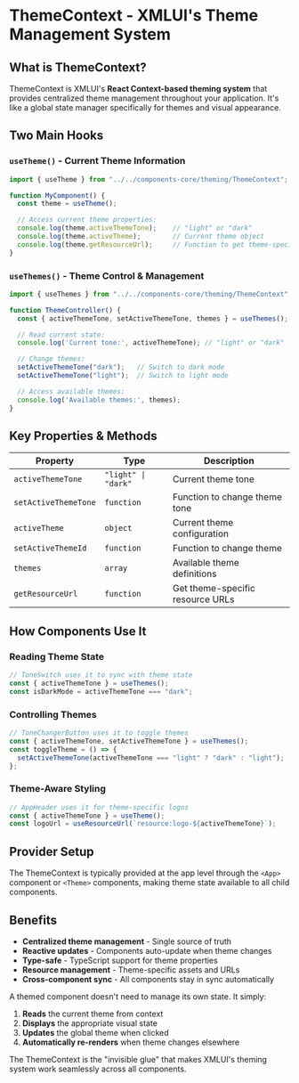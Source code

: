 # ThemeContext - XMLUI's Theme Management System

## What is ThemeContext?

ThemeContext is XMLUI's **React Context-based theming system** that provides centralized theme management throughout your application. It's like a global state manager specifically for themes and visual appearance.

## Two Main Hooks

### `useTheme()` - Current Theme Information

```typescript
import { useTheme } from "../../components-core/theming/ThemeContext";

function MyComponent() {
  const theme = useTheme();

  // Access current theme properties:
  console.log(theme.activeThemeTone);    // "light" or "dark"
  console.log(theme.activeTheme);        // Current theme object
  console.log(theme.getResourceUrl);     // Function to get theme-specific resources
}
```

### `useThemes()` - Theme Control & Management

```typescript
import { useThemes } from "../../components-core/theming/ThemeContext";

function ThemeController() {
  const { activeThemeTone, setActiveThemeTone, themes } = useThemes();

  // Read current state:
  console.log('Current tone:', activeThemeTone); // "light" or "dark"

  // Change themes:
  setActiveThemeTone("dark");   // Switch to dark mode
  setActiveThemeTone("light");  // Switch to light mode

  // Access available themes:
  console.log('Available themes:', themes);
}
```

## Key Properties & Methods

| Property | Type | Description |
|----------|------|-------------|
| `activeThemeTone` | `"light" \| "dark"` | Current theme tone |
| `setActiveThemeTone` | `function` | Function to change theme tone |
| `activeTheme` | `object` | Current theme configuration |
| `setActiveThemeId` | `function` | Function to change theme |
| `themes` | `array` | Available theme definitions |
| `getResourceUrl` | `function` | Get theme-specific resource URLs |

## How Components Use It

### Reading Theme State

```typescript
// ToneSwitch uses it to sync with theme state
const { activeThemeTone } = useThemes();
const isDarkMode = activeThemeTone === "dark";
```

### Controlling Themes

```typescript
// ToneChangerButton uses it to toggle themes
const { activeThemeTone, setActiveThemeTone } = useThemes();
const toggleTheme = () => {
  setActiveThemeTone(activeThemeTone === "light" ? "dark" : "light");
};
```

### Theme-Aware Styling

```typescript
// AppHeader uses it for theme-specific logos
const { activeThemeTone } = useTheme();
const logoUrl = useResourceUrl(`resource:logo-${activeThemeTone}`);
```

## Provider Setup

The ThemeContext is typically provided at the app level through the `<App>` component or `<Theme>` components, making theme state available to all child components.

## Benefits

- **Centralized theme management** - Single source of truth
- **Reactive updates** - Components auto-update when theme changes
- **Type-safe** - TypeScript support for theme properties
- **Resource management** - Theme-specific assets and URLs
- **Cross-component sync** - All components stay in sync automatically

A themed component doesn't need to manage its own state. It simply:

1. **Reads** the current theme from context
2. **Displays** the appropriate visual state
3. **Updates** the global theme when clicked
4. **Automatically re-renders** when theme changes elsewhere

The ThemeContext is the "invisible glue" that makes XMLUI's theming system work seamlessly across all components.